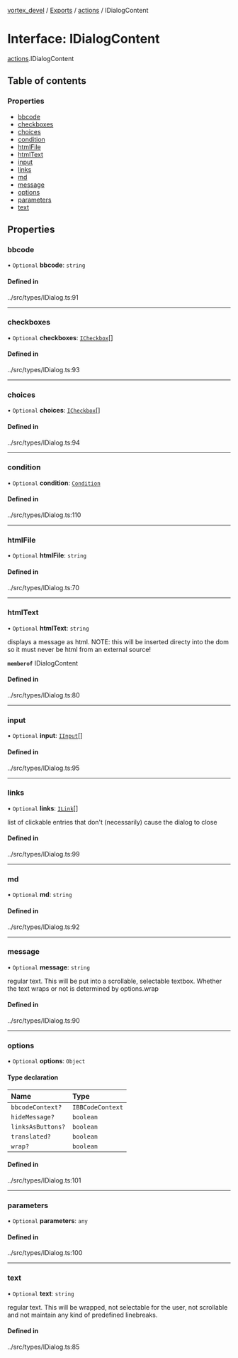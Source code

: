 [vortex_devel](../README.md) / [Exports](../modules.md) / [actions](../modules/actions.md) / IDialogContent

# Interface: IDialogContent

[actions](../modules/actions.md).IDialogContent

## Table of contents

### Properties

- [bbcode](actions.IDialogContent.md#bbcode)
- [checkboxes](actions.IDialogContent.md#checkboxes)
- [choices](actions.IDialogContent.md#choices)
- [condition](actions.IDialogContent.md#condition)
- [htmlFile](actions.IDialogContent.md#htmlfile)
- [htmlText](actions.IDialogContent.md#htmltext)
- [input](actions.IDialogContent.md#input)
- [links](actions.IDialogContent.md#links)
- [md](actions.IDialogContent.md#md)
- [message](actions.IDialogContent.md#message)
- [options](actions.IDialogContent.md#options)
- [parameters](actions.IDialogContent.md#parameters)
- [text](actions.IDialogContent.md#text)

## Properties

### bbcode

• `Optional` **bbcode**: `string`

#### Defined in

../src/types/IDialog.ts:91

___

### checkboxes

• `Optional` **checkboxes**: [`ICheckbox`](actions.ICheckbox.md)[]

#### Defined in

../src/types/IDialog.ts:93

___

### choices

• `Optional` **choices**: [`ICheckbox`](actions.ICheckbox.md)[]

#### Defined in

../src/types/IDialog.ts:94

___

### condition

• `Optional` **condition**: [`Condition`](../modules/actions.md#condition)

#### Defined in

../src/types/IDialog.ts:110

___

### htmlFile

• `Optional` **htmlFile**: `string`

#### Defined in

../src/types/IDialog.ts:70

___

### htmlText

• `Optional` **htmlText**: `string`

displays a message as html.
NOTE: this will be inserted directy
into the dom so it must never be html from
an external source!

**`memberof`** IDialogContent

#### Defined in

../src/types/IDialog.ts:80

___

### input

• `Optional` **input**: [`IInput`](actions.IInput.md)[]

#### Defined in

../src/types/IDialog.ts:95

___

### links

• `Optional` **links**: [`ILink`](actions.ILink.md)[]

list of clickable entries that don't (necessarily) cause the dialog to close

#### Defined in

../src/types/IDialog.ts:99

___

### md

• `Optional` **md**: `string`

#### Defined in

../src/types/IDialog.ts:92

___

### message

• `Optional` **message**: `string`

regular text. This will be put into a scrollable, selectable textbox.
Whether the text wraps or not is determined by options.wrap

#### Defined in

../src/types/IDialog.ts:90

___

### options

• `Optional` **options**: `Object`

#### Type declaration

| Name | Type |
| :------ | :------ |
| `bbcodeContext?` | `IBBCodeContext` |
| `hideMessage?` | `boolean` |
| `linksAsButtons?` | `boolean` |
| `translated?` | `boolean` |
| `wrap?` | `boolean` |

#### Defined in

../src/types/IDialog.ts:101

___

### parameters

• `Optional` **parameters**: `any`

#### Defined in

../src/types/IDialog.ts:100

___

### text

• `Optional` **text**: `string`

regular text. This will be wrapped, not selectable for the user,
not scrollable and not maintain any kind of predefined linebreaks.

#### Defined in

../src/types/IDialog.ts:85
